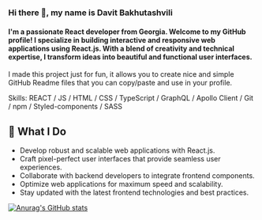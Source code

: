 ### Hi there 👋, my name is Davit Bakhutashvili
#### I'm  a passionate React developer from Georgia. Welcome to my GitHub profile! I specialize in building interactive and responsive web applications using React.js. With a blend of creativity and technical expertise, I transform ideas into beautiful and functional user interfaces.
I made this project just for fun, it allows you to create nice and simple GitHub Readme files that you can copy/paste and use in your profile.

Skills:  REACT / JS / HTML / CSS / TypeScript / GraphQL / Apollo Client / Git / npm / Styled-components / SASS 


## 🚀 What I Do
- Develop robust and scalable web applications with React.js.
- Craft pixel-perfect user interfaces that provide seamless user experiences.
- Collaborate with backend developers to integrate frontend components.
- Optimize web applications for maximum speed and scalability.
- Stay updated with the latest frontend technologies and best practices.




[![Anurag's GitHub stats](https://github-readme-stats.vercel.app/api?username=DavitBakhutashvili)](https://github.com/anuraghazra/github-readme-stats)
